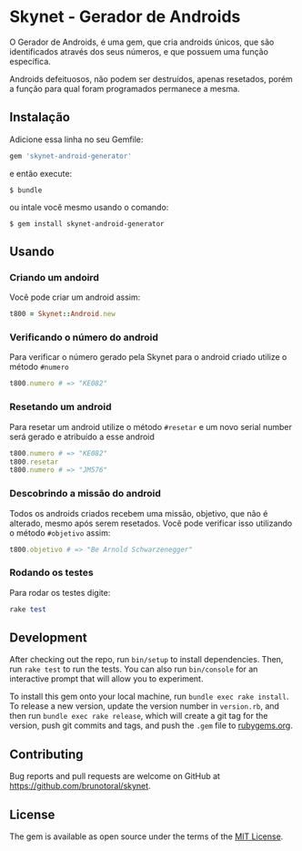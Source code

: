 # Skynet - Gerador de Androids

O Gerador de Androids, é uma gem, que cria androids únicos, que são identificados através dos seus números, e que possuem uma função específica.

Androids defeituosos, não podem ser destruídos, apenas resetados, porém a função para qual foram programados permanece a mesma.

## Instalação

Adicione essa linha no seu Gemfile:

```ruby
gem 'skynet-android-generator'
```

e então execute:

    $ bundle

ou intale você mesmo usando o comando:

    $ gem install skynet-android-generator

## Usando

### Criando um andoird
Você pode criar um android assim:

```ruby
t800 = Skynet::Android.new
```
### Verificando o número do android
Para verificar o número gerado pela Skynet para o android criado utilize o método `#numero`

```ruby
t800.numero # => "KE082"
```

### Resetando um android
Para resetar um android utilize o método `#resetar` e um novo serial number será gerado e atribuído a esse android

```ruby
t800.numero # => "KE082"
t800.resetar
t800.numero # => "JM576"
```

### Descobrindo a missão do android
Todos os androids criados recebem uma missão, objetivo, que não é alterado, mesmo após serem resetados.
Você pode verificar isso utilizando o método `#objetivo` assim:

```ruby
t800.objetivo # => "Be Arnold Schwarzenegger"
```

### Rodando os testes
Para rodar os testes digite:

```ruby
rake test
```

## Development

After checking out the repo, run `bin/setup` to install dependencies. Then, run `rake test` to run the tests. You can also run `bin/console` for an interactive prompt that will allow you to experiment.

To install this gem onto your local machine, run `bundle exec rake install`. To release a new version, update the version number in `version.rb`, and then run `bundle exec rake release`, which will create a git tag for the version, push git commits and tags, and push the `.gem` file to [rubygems.org](https://rubygems.org).

## Contributing

Bug reports and pull requests are welcome on GitHub at https://github.com/brunotoral/skynet.

## License

The gem is available as open source under the terms of the [MIT License](https://opensource.org/licenses/MIT).
